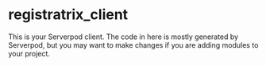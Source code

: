 # registratrix_client

This is your Serverpod client. The code in here is mostly generated by
Serverpod, but you may want to make changes if you are adding modules to your
project.
